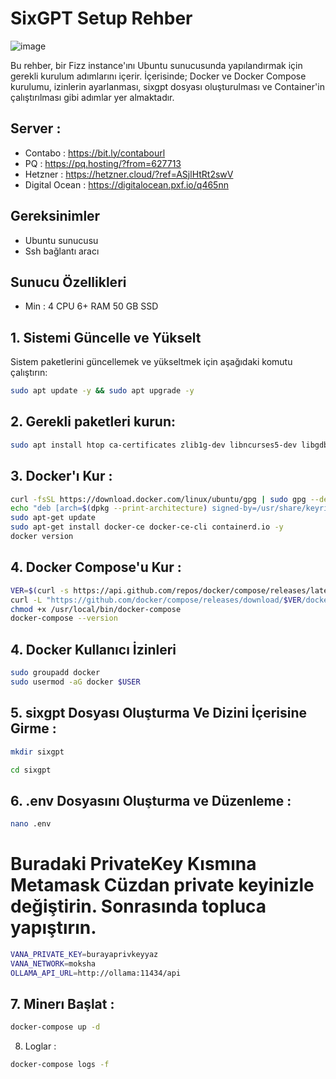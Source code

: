 # SixGPT Setup Rehber

![image](https://github.com/user-attachments/assets/155f4f07-c894-4197-afd5-ba1028531fa0)

Bu rehber, bir Fizz instance'ını Ubuntu sunucusunda yapılandırmak için gerekli kurulum adımlarını içerir. İçerisinde; Docker ve Docker Compose kurulumu, izinlerin ayarlanması, sixgpt dosyası oluşturulması ve Container'in çalıştırılması gibi adımlar yer almaktadır.

## Server  : 
- Contabo : https://bit.ly/contabourl 
- PQ : https://pq.hosting/?from=627713 
- Hetzner : https://hetzner.cloud/?ref=ASjlHtRt2swV 
- Digital Ocean : https://digitalocean.pxf.io/q465nn

## Gereksinimler
- Ubuntu sunucusu
- Ssh bağlantı aracı

## Sunucu Özellikleri 

- Min : 4 CPU 6+ RAM 50 GB SSD

## 1. Sistemi Güncelle ve Yükselt

Sistem paketlerini güncellemek ve yükseltmek için aşağıdaki komutu çalıştırın:

```bash
sudo apt update -y && sudo apt upgrade -y
```
## 2. Gerekli paketleri kurun:

```bash
sudo apt install htop ca-certificates zlib1g-dev libncurses5-dev libgdbm-dev libnss3-dev tmux iptables curl nvme-cli git wget make jq libleveldb-dev build-essential pkg-config ncdu tar clang bsdmainutils lsb-release libssl-dev libreadline-dev libffi-dev jq gcc screen unzip lz4 -y
```
## 3. Docker'ı Kur : 

```bash
curl -fsSL https://download.docker.com/linux/ubuntu/gpg | sudo gpg --dearmor -o /usr/share/keyrings/docker-archive-keyring.gpg
echo "deb [arch=$(dpkg --print-architecture) signed-by=/usr/share/keyrings/docker-archive-keyring.gpg] https://download.docker.com/linux/ubuntu $(lsb_release -cs) stable" | sudo tee /etc/apt/sources.list.d/docker.list > /dev/null
sudo apt-get update
sudo apt-get install docker-ce docker-ce-cli containerd.io -y
docker version
```

## 4. Docker Compose'u Kur : 

```bash
VER=$(curl -s https://api.github.com/repos/docker/compose/releases/latest | grep tag_name | cut -d '"' -f 4)
curl -L "https://github.com/docker/compose/releases/download/$VER/docker-compose-$(uname -s)-$(uname -m)" -o /usr/local/bin/docker-compose
chmod +x /usr/local/bin/docker-compose
docker-compose --version
```

## 4. Docker Kullanıcı İzinleri

```bash
sudo groupadd docker
sudo usermod -aG docker $USER
```

## 5. sixgpt Dosyası Oluşturma Ve Dizini İçerisine Girme :

```bash
mkdir sixgpt
```

```bash
cd sixgpt
```

## 6. .env Dosyasını Oluşturma ve Düzenleme : 

```bash
nano .env
```

# Buradaki PrivateKey Kısmına Metamask Cüzdan private keyinizle değiştirin. Sonrasında topluca yapıştırın.

```bash
VANA_PRIVATE_KEY=burayaprivkeyyaz
VANA_NETWORK=moksha
OLLAMA_API_URL=http://ollama:11434/api
```

## 7. Minerı Başlat : 

```bash
docker-compose up -d
```

8. Loglar : 

```bash
docker-compose logs -f
```


